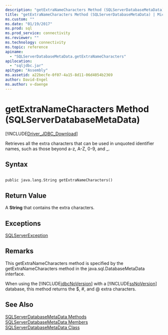 ```yaml
---
description: "getExtraNameCharacters Method (SQLServerDatabaseMetaData)"
title: "getExtraNameCharacters Method (SQLServerDatabaseMetaData) | Microsoft Docs"
ms.custom: ""
ms.date: "01/19/2017"
ms.prod: sql
ms.prod_service: connectivity
ms.reviewer: ""
ms.technology: connectivity
ms.topic: reference
apiname: 
  - "SQLServerDatabaseMetaData.getExtraNameCharacters"
apilocation: 
  - "sqljdbc.jar"
apitype: "Assembly"
ms.assetid: a22becfe-0f07-4a15-8d11-06d4054b2369
author: David-Engel
ms.author: v-daenge
---
```

# getExtraNameCharacters Method (SQLServerDatabaseMetaData)
[!INCLUDE[Driver_JDBC_Download](../../../includes/driver_jdbc_download.md)]

  Retrieves all the extra characters that can be used in unquoted identifier names, such as those beyond a-z, A-Z, 0-9, and _.  
  
## Syntax  
  
```  
  
public java.lang.String getExtraNameCharacters()  
```  
  
## Return Value  
 A **String** that contains the extra characters.  
  
## Exceptions  
 [SQLServerException](../../../connect/jdbc/reference/sqlserverexception-class.md)  
  
## Remarks  
 This getExtraNameCharacters method is specified by the getExtraNameCharacters method in the java.sql.DatabaseMetaData interface.  
  
 When using the [!INCLUDE[jdbcNoVersion](../../../includes/jdbcnoversion_md.md)] with a [!INCLUDE[ssNoVersion](../../../includes/ssnoversion-md.md)] database, this method returns the $, #, and \@ extra characters.  
  
## See Also  
 [SQLServerDatabaseMetaData Methods](../../../connect/jdbc/reference/sqlserverdatabasemetadata-methods.md)   
 [SQLServerDatabaseMetaData Members](../../../connect/jdbc/reference/sqlserverdatabasemetadata-members.md)   
 [SQLServerDatabaseMetaData Class](../../../connect/jdbc/reference/sqlserverdatabasemetadata-class.md)  
  
  

